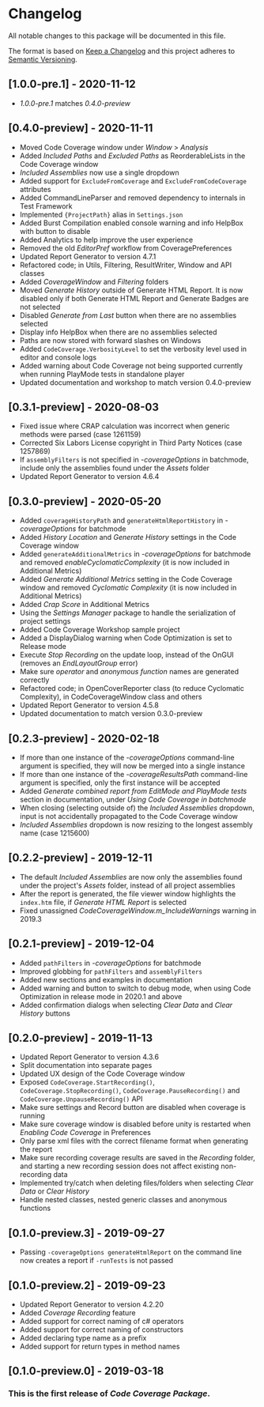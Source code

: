 # Changelog
All notable changes to this package will be documented in this file.

The format is based on [Keep a Changelog](http://keepachangelog.com/en/1.0.0/)
and this project adheres to [Semantic Versioning](http://semver.org/spec/v2.0.0.html).

## [1.0.0-pre.1] - 2020-11-12
- *1.0.0-pre.1* matches *0.4.0-preview*

## [0.4.0-preview] - 2020-11-11
- Moved Code Coverage window under *Window* > *Analysis*
- Added *Included Paths* and *Excluded Paths* as ReorderableLists in the Code Coverage window
- *Included Assemblies* now use a single dropdown
- Added support for `ExcludeFromCoverage` and `ExcludeFromCodeCoverage` attributes
- Added CommandLineParser and removed dependency to internals in Test Framework
- Implemented `{ProjectPath}` alias in `Settings.json`
- Added Burst Compilation enabled console warning and info HelpBox with button to disable
- Added Analytics to help improve the user experience
- Removed the old *EditorPref* workflow from CoveragePreferences
- Updated Report Generator to version 4.7.1
- Refactored code; in Utils, Filtering, ResultWriter, Window and API classes
- Added *CoverageWindow* and *Filtering* folders
- Moved *Generate History* outside of Generate HTML Report. It is now disabled only if both Generate HTML Report and Generate Badges are not selected
- Disabled *Generate from Last* button when there are no assemblies selected
- Display info HelpBox when there are no assemblies selected
- Paths are now stored with forward slashes on Windows
- Added `CodeCoverage.VerbosityLevel` to set the verbosity level used in editor and console logs
- Added warning about Code Coverage not being supported currently when running PlayMode tests in standalone player
- Updated documentation and workshop to match version 0.4.0-preview

## [0.3.1-preview] - 2020-08-03
- Fixed issue where CRAP calculation was incorrect when generic methods were parsed (case 1261159)
- Corrected Six Labors License copyright in Third Party Notices (case 1257869)
- If `assemblyFilters` is not specified in *-coverageOptions* in batchmode, include only the assemblies found under the *Assets* folder
- Updated Report Generator to version 4.6.4

## [0.3.0-preview] - 2020-05-20
- Added `coverageHistoryPath` and `generateHtmlReportHistory` in *-coverageOptions* for batchmode
- Added *History Location* and *Generate History* settings in the Code Coverage window
- Added `generateAdditionalMetrics` in *-coverageOptions* for batchmode and removed *enableCyclomaticComplexity* (it is now included in Additional Metrics)
- Added *Generate Additional Metrics* setting in the Code Coverage window and removed *Cyclomatic Complexity* (it is now included in Additional Metrics)
- Added *Crap Score* in Additional Metrics
- Using the *Settings Manager* package to handle the serialization of project settings
- Added Code Coverage Workshop sample project
- Added a DisplayDialog warning when Code Optimization is set to Release mode
- Execute *Stop Recording* on the update loop, instead of the OnGUI (removes an *EndLayoutGroup* error)
- Make sure *operator* and *anonymous function* names are generated correctly
- Refactored code; in OpenCoverReporter class (to reduce Cyclomatic Complexity), in CodeCoverageWindow class and others
- Updated Report Generator to version 4.5.8
- Updated documentation to match version 0.3.0-preview

## [0.2.3-preview] - 2020-02-18
- If more than one instance of the *-coverageOptions* command-line argument is specified, they will now be merged into a single instance
- If more than one instance of the *-coverageResultsPath* command-line argument is specified, only the first instance will be accepted
- Added *Generate combined report from EditMode and PlayMode tests* section in documentation, under *Using Code Coverage in batchmode*
- When closing (selecting outside of) the *Included Assemblies* dropdown, input is not accidentally propagated to the Code Coverage window
- *Included Assemblies* dropdown is now resizing to the longest assembly name (case 1215600)

## [0.2.2-preview] - 2019-12-11
- The default *Included Assemblies* are now only the assemblies found under the project's *Assets* folder, instead of all project assemblies
- After the report is generated, the file viewer window highlights the `index.htm` file, if *Generate HTML Report* is selected
- Fixed unassigned *CodeCoverageWindow.m_IncludeWarnings* warning in 2019.3

## [0.2.1-preview] - 2019-12-04
- Added `pathFilters` in  *-coverageOptions* for batchmode
- Improved globbing for `pathFilters` and `assemblyFilters`
- Added new sections and examples in documentation
- Added warning and button to switch to debug mode, when using Code Optimization in release mode in 2020.1 and above
- Added confirmation dialogs when selecting *Clear Data* and *Clear History* buttons

## [0.2.0-preview] - 2019-11-13
- Updated Report Generator to version 4.3.6
- Split documentation into separate pages
- Updated UX design of the Code Coverage window
- Exposed `CodeCoverage.StartRecording()`, `CodeCoverage.StopRecording()`, `CodeCoverage.PauseRecording()` and `CodeCoverage.UnpauseRecording()` API
- Make sure settings and Record button are disabled when coverage is running
- Make sure coverage window is disabled before unity is restarted when *Enabling Code Coverage* in Preferences
- Only parse xml files with the correct filename format when generating the report
- Make sure recording coverage results are saved in the *Recording* folder, and starting a new recording session does not affect existing non-recording data
- Implemented try/catch when deleting files/folders when selecting *Clear Data* or *Clear History*
- Handle nested classes, nested generic classes and anonymous functions

## [0.1.0-preview.3] - 2019-09-27
- Passing `-coverageOptions generateHtmlReport` on the command line now creates a report if `-runTests` is not passed

## [0.1.0-preview.2] - 2019-09-23
- Updated Report Generator to version 4.2.20
- Added *Coverage Recording* feature
- Added support for correct naming of c# operators
- Added support for correct naming of constructors
- Added declaring type name as a prefix
- Added support for return types in method names

## [0.1.0-preview.0] - 2019-03-18

### This is the first release of *Code Coverage Package*.
